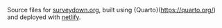<!-- badges: start -->

<!-- badges: end -->

Source files for [surveydown.org](https://surveydown.org/), built using {Quarto}(https://quarto.org/) and deployed
with [netlify](https://www.netlify.com/).
